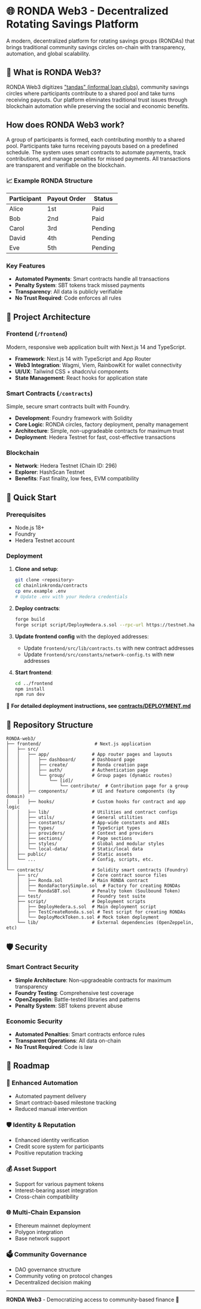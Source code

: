 # 🌐 RONDA Web3 - Decentralized Rotating Savings Platform

A modern, decentralized platform for rotating savings groups (RONDAs) that brings traditional community savings circles on-chain with transparency, automation, and global scalability.

## 🎯 What is RONDA Web3?

RONDA Web3 digitizes ["tandas" (informal loan clubs)](https://en.wikipedia.org/wiki/Tanda_(informal_loan_club)), community savings circles where participants contribute to a shared pool and take turns receiving payouts. Our platform eliminates traditional trust issues through blockchain automation while preserving the social and economic benefits.

## How does RONDA Web3 work?

A group of participants is formed, each contributing monthly to a shared pool.
Participants take turns receiving payouts based on a predefined schedule.
The system uses smart contracts to automate payments, track contributions, and manage penalties for missed payments.
All transactions are transparent and verifiable on the blockchain.

### 📈 Example RONDA Structure

| Participant | Payout Order | Status |
|-------------|-------------|---------|
| Alice       | 1st         | Paid    |
| Bob         | 2nd         | Paid    |
| Carol       | 3rd         | Pending |
| David       | 4th         | Pending |
| Eve         | 5th         | Pending |

### Key Features
- **Automated Payments**: Smart contracts handle all transactions
- **Penalty System**: SBT tokens track missed payments
- **Transparency**: All data is publicly verifiable
- **No Trust Required**: Code enforces all rules

## 🚀 Project Architecture

### Frontend (`/frontend`)
Modern, responsive web application built with Next.js 14 and TypeScript.

- **Framework**: Next.js 14 with TypeScript and App Router
- **Web3 Integration**: Wagmi, Viem, RainbowKit for wallet connectivity
- **UI/UX**: Tailwind CSS + shadcn/ui components
- **State Management**: React hooks for application state

### Smart Contracts (`/contracts`)
Simple, secure smart contracts built with Foundry.

- **Development**: Foundry framework with Solidity
- **Core Logic**: RONDA circles, factory deployment, penalty management
- **Architecture**: Simple, non-upgradeable contracts for maximum trust
- **Deployment**: Hedera Testnet for fast, cost-effective transactions

### Blockchain
- **Network**: Hedera Testnet (Chain ID: 296)
- **Explorer**: HashScan Testnet
- **Benefits**: Fast finality, low fees, EVM compatibility

## 🚀 Quick Start

### Prerequisites
- Node.js 18+
- Foundry
- Hedera Testnet account

### Deployment
1. **Clone and setup**:
   ```bash
   git clone <repository>
   cd chainlinkronda/contracts
   cp env.example .env
   # Update .env with your Hedera credentials
   ```

2. **Deploy contracts**:
   ```bash
   forge build
   forge script script/DeployHedera.s.sol --rpc-url https://testnet.hashio.io/api --broadcast --gas-price 1000000000 --legacy
   ```

3. **Update frontend config** with the deployed addresses:
   - Update `frontend/src/lib/contracts.ts` with new contract addresses
   - Update `frontend/src/constants/network-config.ts` with new addresses

4. **Start frontend**:
   ```bash
   cd ../frontend
   npm install
   npm run dev
   ```

📖 **For detailed deployment instructions, see [contracts/DEPLOYMENT.md](contracts/DEPLOYMENT.md)**

## 📁 Repository Structure

```
RONDA-web3/
├── frontend/                    # Next.js application
│   ├── src/
│   │   ├── app/                # App router pages and layouts
│   │   │   ├── dashboard/      # Dashboard page
│   │   │   ├── create/         # Ronda creation page
│   │   │   ├── auth/           # Authentication page
│   │   │   └── group/          # Group pages (dynamic routes)
│   │   │       └── [id]/
│   │   │           └── contribute/  # Contribution page for a group
│   │   ├── components/         # UI and feature components (by domain)
│   │   ├── hooks/              # Custom hooks for contract and app logic
│   │   ├── lib/                # Utilities and contract configs
│   │   ├── utils/              # General utilities
│   │   ├── constants/          # App-wide constants and ABIs
│   │   ├── types/              # TypeScript types
│   │   ├── providers/          # Context and providers
│   │   ├── sections/           # Page sections
│   │   ├── styles/             # Global and modular styles
│   │   └── local-data/         # Static/local data
│   ├── public/                 # Static assets
│   └── ...                     # Config, scripts, etc.
│
└── contracts/                  # Solidity smart contracts (Foundry)
    ├── src/                    # Core contract source files
    │   ├── Ronda.sol           # Main RONDA contract
    │   ├── RondaFactorySimple.sol  # Factory for creating RONDAs
    │   └── RondaSBT.sol        # Penalty token (Soulbound Token)
    ├── test/                   # Foundry test suite
    ├── script/                 # Deployment scripts
    │   ├── DeployHedera.s.sol  # Main deployment script
    │   ├── TestCreateRonda.s.sol # Test script for creating RONDAs
    │   └── DeployMockToken.s.sol # Mock token deployment
    └── lib/                    # External dependencies (OpenZeppelin, etc)
```

## 🛡️ Security

### Smart Contract Security
- **Simple Architecture**: Non-upgradeable contracts for maximum transparency
- **Foundry Testing**: Comprehensive test coverage
- **OpenZeppelin**: Battle-tested libraries and patterns
- **Penalty System**: SBT tokens prevent abuse

### Economic Security
- **Automated Penalties**: Smart contracts enforce rules
- **Transparent Operations**: All data on-chain
- **No Trust Required**: Code is law

## 🔮 Roadmap

### 🤖 Enhanced Automation
- Automated payment delivery
- Smart contract-based milestone tracking
- Reduced manual intervention

### 🛡️ Identity & Reputation
- Enhanced identity verification
- Credit score system for participants
- Positive reputation tracking

### 💰 Asset Support
- Support for various payment tokens
- Interest-bearing asset integration
- Cross-chain compatibility

### 🌐 Multi-Chain Expansion
- Ethereum mainnet deployment
- Polygon integration
- Base network support

### 🗳️ Community Governance
- DAO governance structure
- Community voting on protocol changes
- Decentralized decision making

---

**RONDA Web3** - Democratizing access to community-based finance 🚀